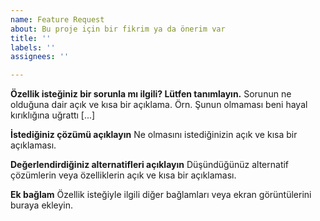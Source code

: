 ```yaml
---
name: Feature Request
about: Bu proje için bir fikrim ya da önerim var
title: ''
labels: ''
assignees: ''

---
```


**Özellik isteğiniz bir sorunla mı ilgili? Lütfen tanımlayın.**
Sorunun ne olduğuna dair açık ve kısa bir açıklama. Örn. Şunun olmaması beni hayal kırıklığına uğrattı [...]

**İstediğiniz çözümü açıklayın**
Ne olmasını istediğinizin açık ve kısa bir açıklaması.

**Değerlendirdiğiniz alternatifleri açıklayın**
Düşündüğünüz alternatif çözümlerin veya özelliklerin açık ve kısa bir açıklaması.

**Ek bağlam**
Özellik isteğiyle ilgili diğer bağlamları veya ekran görüntülerini buraya ekleyin.
